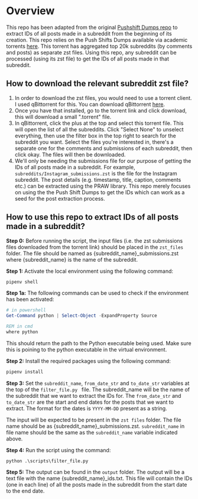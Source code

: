 # Overview

This repo has been adapted from the original [Pushshift Dumps repo](https://github.com/Watchful1/PushshiftDumps) to extract IDs of all posts made in a subreddit from the beginning of its creation. This repo relies on the Push Shifts Dumps available via academic torrents [here](https://academictorrents.com/details/c398a571976c78d346c325bd75c47b82edf6124e). This torrent has aggregated top 20k subreddits (by comments and posts) as separate zst files. Using this repo, any subreddit can be processed (using its zst file) to get the IDs of all posts made in that subreddit.

## How to download the relevant subreddit zst file?

1. In order to download the zst files, you would need to use a torrent client. I used qBittorrent for this. You can download qBittorrent [here](https://www.qbittorrent.org/download).
2. Once you have that installed, go to the torrent link and click download, this will download a small ".torrent" file.
3. In qBittorrent, click the plus at the top and select this torrent file. This will open the list of all the subreddits. Click "Select None" to unselect everything, then use the filter box in the top right to search for the subreddit you want. Select the files you're interested in, there's a separate one for the comments and submissions of each subreddit, then click okay. The files will then be downloaded.
4. We'll only be needing the submissions file for our purpose of getting the IDs of all posts made in a subreddit. For example, `subreddits/Instagram_submissions.zst` is the file for the Instagram subreddit. The post details (e.g. timestamp, title, caption, comments etc.) can be extracted using the PRAW library. This repo merely focuses on using the the Push Shift Dumps to get the IDs which can work as a seed for the post extraction process.

## How to use this repo to extract IDs of all posts made in a subreddit?

**Step 0:** Before running the script, the input files (i.e. the zst submissions files downloaded from the torrent link) should be placed in the `zst_files` folder. The file should be named as {subreddit_name}_submissions.zst where {subreddit_name} is the name of the subreddit.

**Step 1:** Activate the local environment using the following command:
```powershell  
pipenv shell
```

**Step 1a:** The following commands can be used to check if the environment has been activated:

```powershell
# in powershell
Get-Command python | Select-Object -ExpandProperty Source
```

```cmd
REM in cmd
where python
```

This should return the path to the Python executable being used. Make sure this is poining to the python executable in the virtual environment.

**Step 2:** Install the required packages using the following command:
```powershell
pipenv install
```

**Step 3:** Set the `subreddit_name`, `from_date_str` and `to_date_str` variables at the top of the `filter_file.py ` file. The subreddit_name will be the name of the subreddit that we want to extract the IDs for. The `from_date_str` and `to_date_str` are the start and end dates for the posts that we want to extract. The format for the dates is `YYYY-MM-DD` present as a string.

The input will be expected to be present in the `zst files` folder. The file name should be as {subreddit_name}_submissions.zst. `subreddit_name` in file name should be the same as the `subreddit_name` variable indicated above.

**Step 4:** Run the script using the command:

```
python .\scripts\filter_file.py
```

**Step 5:** The output can be found in the `output` folder. The output will be a text file with the name {subreddit_name}_ids.txt. This file will contain the IDs (one in each line) of all the posts made in the subreddit from the start date to the end date.